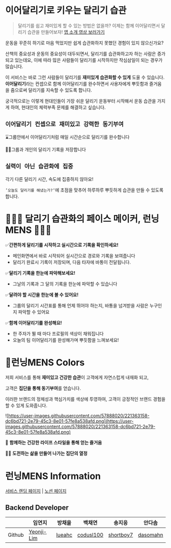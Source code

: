 # 이어달리기로 키우는 달리기 습관

> 달리기를 쉽고 재미있게 할 수 있는 방법은 없을까?
이제는 함께 이어달리면서 달리기 습관을 만들어보자!
> [앱 소개 영상 보러가기](https://www.youtube.com/watch?v=3TajtI-R54U&ab_channel=%EC%9E%84%EC%97%B0%EC%A7%80)
> 

운동을 꾸준히 하기로 마음 먹었지만 쉽게 습관화하지 못했던 경험이 있지 않으신가요?

산책의 중요성과 운동의 중요성이 대두되면서, 달리기를 습관화하고자 하는 사람은 증가되고 있는데요, 이에 따라 많은 사람들이 달리기를 시작하지만 작심삼일이 되는 경우가 많습니다.

이 서비스는 바로 그런 사람들이 달리기를 **재미있게 습관화할 수 있게** 도울 수 있습니다. **이어달리기**라는 컨셉으로 함께 이어달리기를 완수하면서 사용자에게 뿌듯함과 즐거움을 줌으로써 달리기를 지속할 수 있도록 합니다.

궁극적으로는 이렇게 현대인들이 가장 쉬운 달리기 운동부터 시작해서 운동 습관을 가지게 하여, 현대인의 체력부족 문제를 해결하고 싶습니다.

## **`이어달리기 컨셉으로 재미있고 강력한 동기부여`**

⌛그룹안에서 이어달리기처럼 매일 시간순으로 달리기를 완수합니다

🏃🏻그룹과 개인의 달리기 기록을 저장합니다

## **`실력이 아닌 습관화에 집중`**

각기 다른 달리기 시간, 속도에 집중하지 않아요!

`’오늘도 달리기를 해냈는가?’`에 초점을 맞추어 하루하루 뿌듯하게 습관을 만들 수 있도록 합니다.

# 🏃🏻‍♂️ 달리기 습관화의 페이스 메이커, 런닝MENS 🏃🏻‍♀️

✅**간편하게 달리기를 시작하고 실시간으로 기록을 확인하세요!**

- 메인화면에서 바로 시작되어 실시간으로 경로와 기록을 보여줍니다
- 달리기 완료시 기록이 저장되며, 다음 타자에 바통이 전달됩니다.

✅**달리기 기록을 한눈에 파악해보세요!**

- 그날의 기록과 그 달의 기록을 한눈에 파악할 수 있습니다

✅**달려야 할 시간을 한눈에 볼 수 있어요!**

- 그룹의 달리기 시간표를 통해 언제 뛰어야 하는지, 바통을 넘겨받을 사람은 누구인지 파악할 수 있어요

✅**함께 이어달리기를 완성해요!**

- 한 주자가 뛸 때 마다 프로필의 색상이 채워집니다
- 오늘의 팀 이어달리기를 완성해가며 뿌듯함을 느껴보세요!

# 🎨런닝MENS Colors

저희 서비스를 통해 **재미있고 건강한 습관**이 고객에게 자연스럽게 내재화 되고, 

고객은 **집단을 통해 동기부여**를 얻습니다.

이러한 브랜드의 정체성과 핵심가치를 색상에 투영하여, 고객이 긍정적인 브랜드 경험을 할 수 있게 도와줍니다.

![https://user-images.githubusercontent.com/57888020/221363158-dc6bd721-2e79-45c3-8e01-57fe8a538afd.png](https://user-images.githubusercontent.com/57888020/221363158-dc6bd721-2e79-45c3-8e01-57fe8a538afd.png)

🧡 **함께하는 건강한 라이프 스타일을 통해 얻는 즐거움**

🏃🏼 **도전하는 삶을 만들어 나가는 집단의 열정**

# 런닝MENS Information

<A href = "https://www.makeus.in/ab1c760c-a7c4-45ed-82e5-1a47417c7490"> 서비스 랜딩 페이지</A> | <A href = "https://www.makeus.in/ec746fc0-794b-45c3-a672-ba0a6c184b18"> 노션 페이지 </A> 

## Backend Developer

|  | 임연지 | 방채을 | 백채연 | 송지웅 | 안다솜 |
| --- | --- | --- | --- | --- | --- |
| Github | <A href = "https://github.com/lueahc"> Yeonji-Lim </A> | <A href = "https://github.com/lueahc"> lueahc </A> | <A href = "https://github.com/codusl100"> codusl100 </A> | <A href = "https://github.com/isExample"> shortboy7 </A> | <A href = "https://github.com/Gyulguma"> dasomahn </A> |
